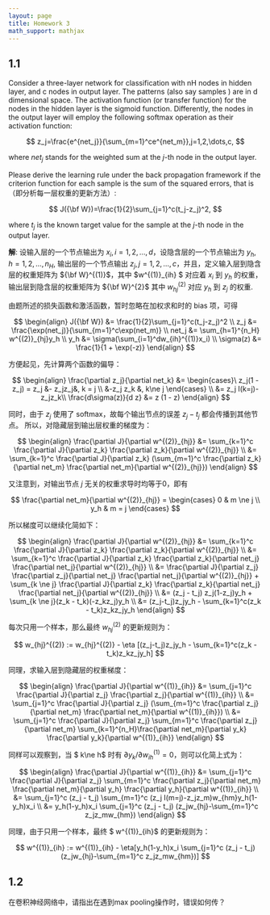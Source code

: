 ```yaml
---
layout: page
title: Homework 3
math_support: mathjax
---
```



## 1.1Consider a three-layer network for classification with nH nodes in hidden layer, and c nodes in output layer. The patterns (also say samples ) are in d dimensional space.  The activation function (or transfer function) for the nodes in the hidden layer is the sigmoid function. Differently, the nodes in the output layer will employ the following softmax operation as their activation function:$$z_j=\frac{e^{net_j}}{\sum_{m=1}^ce^{net_m}},j=1,2,\dots,c,$$where $net_j$ stands for the weighted sum at the $j$-th node in the output layer. Please derive the learning rule under the back propagation framework if the criterion function for each sample is the sum of the squared errors, that is （即分析每一层权重的更新方法）:$$J({\bf W})=\frac{1}{2}\sum_{j=1}^c(t_j-z_j)^2,$$where $t_j$ is the known target value for the sample at the $j$-th node in the output layer.**解**: 设输入层的一个节点输出为 $x_i, i=1,2,\dots,d$，设隐含层的一个节点输出为 $y_h, h=1,2,\dots,n_H$, 输出层的一个节点输出 $z_j, j=1,2,\dots,c$，并且，定义输入层到隐含层的权重矩阵为 ${\bf W}^{(1)}$，其中 $w^{(1)}_{ih} $ 对应着 $x_i$ 到 $y_h$ 的权重，输出层到隐含层的权重矩阵为 ${\bf W}^{2}$ 其中 $w^{(2)}_{hj}$ 对应 $y_h$ 到 $z_j$ 的权重.由题所述的损失函数和激活函数，暂时忽略在加权求和时的 bias 项，可得$$\begin{align}J({\bf W}) &= \frac{1}{2}\sum_{j=1}^c(t_j-z_j)^2 \\z_j &= \frac{\exp(net_j)}{\sum_{m=1}^c\exp(net_m)} \\net_j &= \sum_{h=1}^{n_H} w^{(2)}_{hj}y_h \\y_h &= \sigma(\sum_{i=1}^dw_{ih}^{(1)}x_i) \\\sigma(z) &= \frac{1}{1 + \exp(-z)}\end{align}$$方便起见，先计算两个函数的偏导：$$\begin{align}\frac{\partial z_j}{\partial net_k} &= \begin{cases}\z_j(1 - z_j) = z_j &- z_jz_j&, k = j \\&-z_j z_k &, k\ne j\end{cases} \\&= z_j I(k=j)-z_jz_k\\\frac{d\sigma(z)}{d z} &= z (1 - z) \end{align}$$同时，由于 $z_j$ 使用了 softmax，故每个输出节点的误差 $z_j - t_j$ 都会传播到其他节点。所以，对隐藏层到输出层权重的梯度为：$$\begin{align}\frac{\partial J}{\partial w^{(2)}_{hj}}&= \sum_{k=1}^c \frac{\partial J}{\partial z_k} \frac{\partial z_k}{\partial w^{(2)}_{hj}} \\&= \sum_{k=1}^c \frac{\partial J}{\partial z_k} (\sum_{m=1}^c \frac{\partial z_k}{\partial net_m} \frac{\partial net_m}{\partial w^{(2)}_{hj}})\end{align}$$又注意到，对输出节点 $j$ 无关的权重求导时均等于0，即有$$\frac{\partial net_m}{\partial w^{(2)}_{hj}} = \begin{cases}0 & m \ne j \\y_h & m = j\end{cases}$$所以梯度可以继续化简如下：$$\begin{align}\frac{\partial J}{\partial w^{(2)}_{hj}}&= \sum_{k=1}^c \frac{\partial J}{\partial z_k} \frac{\partial z_k}{\partial w^{(2)}_{hj}} \\&= \sum_{k=1}^c \frac{\partial J}{\partial z_k} \frac{\partial z_k}{\partial net_j} \frac{\partial net_j}{\partial w^{(2)}_{hj}} \\&= \frac{\partial J}{\partial z_j} \frac{\partial z_j}{\partial net_j} \frac{\partial net_j}{\partial w^{(2)}_{hj}} +\sum_{k \ne j} \frac{\partial J}{\partial z_k} \frac{\partial z_k}{\partial net_j} \frac{\partial net_j}{\partial w^{(2)}_{hj}} \\&= (z_j - t_j) z_j(1-z_j)y_h + \sum_{k \ne j}(z_k - t_k)(-z_kz_j)y_h \\&= (z_j-t_j)z_jy_h - \sum_{k=1}^c(z_k - t_k)z_kz_jy_h\end{align}$$每次只用一个样本，那么最终 $w_{hj}^{(2)}$ 的更新规则为：$$w_{hj}^{(2)} := w_{hj}^{(2)} - \eta [(z_j-t_j)z_jy_h - \sum_{k=1}^c(z_k - t_k)z_kz_jy_h]$$同理，求输入层到隐藏层的权重梯度：$$\begin{align}\frac{\partial J}{\partial w^{(1)}_{ih}}&= \sum_{j=1}^c \frac{\partial J}{\partial z_j} \frac{\partial z_j}{\partial w^{(1)}_{ih}} \\&= \sum_{j=1}^c \frac{\partial J}{\partial z_j} (\sum_{m=1}^c \frac{\partial z_j}{\partial net_m} \frac{\partial net_m}{\partial w^{(1)}_{ih}}) \\&= \sum_{j=1}^c \frac{\partial J}{\partial z_j}  \sum_{m=1}^c \frac{\partial z_j}{\partial net_m}  \sum_{k=1}^{n_H}\frac{\partial net_m}{\partial y_k}  \frac{\partial y_k}{\partial w^{(1)}_{ih}}\end{align}$$同样可以观察到，当 $ k\ne h$ 时有 ${\partial y_k}/{\partial w^{(1)}_{ih}}= 0$，则可以化简上式为：$$\begin{align}\frac{\partial J}{\partial w^{(1)}_{ih}} &= \sum_{j=1}^c \frac{\partial J}{\partial z_j}  \sum_{m=1}^c \frac{\partial z_j}{\partial net_m}  \frac{\partial net_m}{\partial y_h}  \frac{\partial y_h}{\partial w^{(1)}_{ih}} \\&= \sum_{j=1}^c (z_j - t_j) \sum_{m=1}^c (z_j I(m=j)-z_jz_m)w_{hm}y_h(1-y_h)x_i \\&= y_h(1-y_h)x_i \sum_{j=1}^c (z_j - t_j) (z_jw_{hj}-\sum_{m=1}^c z_jz_mw_{hm})\end{align}$$同理，由于只用一个样本，最终 $ w^{(1)}_{ih}$ 的更新规则为：$$w^{(1)}_{ih} := w^{(1)}_{ih} - \eta[y_h(1-y_h)x_i \sum_{j=1}^c (z_j - t_j) (z_jw_{hj}-\sum_{m=1}^c z_jz_mw_{hm})]$$## 1.2在卷积神经网络中，请指出在遇到max pooling操作时，错误如何传？


